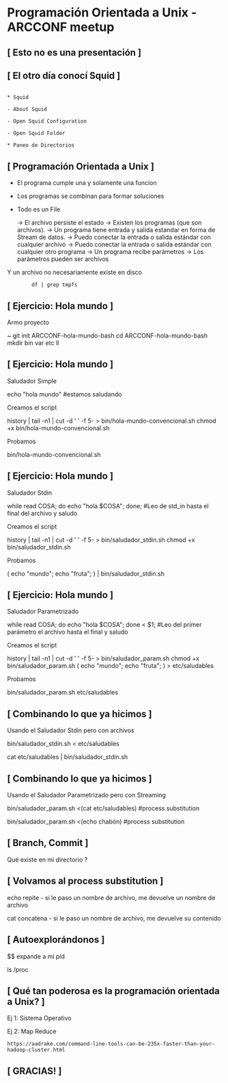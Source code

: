 # Programación Orientada a Unix - ARCCONF meetup

 ## [ Esto no es una presentación ]


 
 
 
 
 
 
 
 
 
 
 
 
 
 
 
 
 ## [ El otro día conocí Squid ]

 
 
                                                                            * Squid
                                                                                - About Squid
                                                                                - Open Squid Configuration
                                                                                - Open Squid Folder
                                                                            * Paneo de Directorios
 
 
 

 
 
 
 
 
 
 ## [ Programación Orientada a Unix ]
 
 
 * El programa cumple una y solamente una funcion
 * Los programas se combinan para formar soluciones
 * Todo es un File
 
    -> El archivo persiste el estado
    -> Existen los programas (que son archivos).
    -> Un programa tiene entrada y salida estandar en forma de Stream de datos.
    -> Puedo conectar la entrada o salida estándar con cualquier archivo
    -> Puedo conectar la entrada o salida estándar con cualquier otro programa
    -> Un programa recibe parámetros
    -> Los parámetros pueden ser archivos
    
  Y un archivo no necesariamente existe en disco
  
            df | grep tmpfs
  
 ## [ Ejercicio: Hola mundo ]
 
 
 Armo proyecto

  ~
  git init ARCCONF-hola-mundo-bash
  cd ARCCONF-hola-mundo-bash
  mkdir bin var etc
  ll

  
  
  
  
  
  
  
    
 ## [ Ejercicio: Hola mundo ]
 
  
 Saludador Simple
 
  echo "hola mundo" #estamos saludando
  
 Creamos el script
  
  history | tail -n1 | cut -d ' ' -f 5- > bin/hola-mundo-convencional.sh
  chmod +x bin/hola-mundo-convencional.sh
  
 Probamos 
  
  bin/hola-mundo-convencional.sh

  
  
    
 ## [ Ejercicio: Hola mundo ]
 
 
 Saludador Stdin
 
  while read COSA; do echo "hola $COSA"; done; #Leo de std_in hasta el final del archivo y saludo

 Creamos el script
 
  history | tail -n1 | cut -d ' ' -f 5- > bin/saludador_stdin.sh
  chmod +x bin/saludador_stdin.sh

 Probamos
 
  ( echo "mundo"; echo "fruta"; ) | bin/saludador_stdin.sh 
  
  
  
    
 ## [ Ejercicio: Hola mundo ]

 
 Saludador Parametrizado
 
  while read COSA; do echo "hola $COSA"; done < $1; #Leo del primer parámetro el archivo hasta el final y saludo

 Creamos el script
 
  history | tail -n1 | cut -d ' ' -f 5- > bin/saludador_param.sh
  chmod +x bin/saludador_param.sh
  ( echo "mundo"; echo "fruta"; ) > etc/saludables
 
 Probamos
  
  bin/saludador_param.sh etc/saludables

  
  
 ## [ Combinando lo que ya hicimos ]

 
 Usando el Saludador Stdin pero con archivos
 
  bin/saludador_stdin.sh < etc/saludables
  
  cat etc/saludables | bin/saludador_stdin.sh

  
  
  
  
  
  
  
  
  
  
 ## [ Combinando lo que ya hicimos ]
  
  
 Usando el Saludador Parametrizado pero con Streaming
  
  bin/saludador_param.sh <(cat etc/saludables) #process substitution

  bin/saludador_param.sh <(echo chabón) #process substitution

  
  
  
  
  
  
  
  
  
  
 ## [ Branch, Commit ]
  
  
  Qué existe en mi directorio ?
 
 
 
 
 
 
 
 
 
 
 
 
 
 
  
 ## [ Volvamos al process substitution ]
  
 echo repite
    - si le paso un nombre de archivo,
      me devuelve un nombre de archivo
      
 cat concatena
    - si le paso un nombre de archivo,
      me devuelve su contenido

      

      
      
      
      
      
      
  
 ## [ Autoexplorándonos ]
  
  $$ expande a mi pid
  
  ls /proc
  
  
  
  
  
  
  
  
  
  
  
  
  
  
 ## [ Qué tan poderosa es la programación orientada a Unix? ]
  
  
  Ej 1: Sistema Operativo
  
  Ej 2: Map Reduce
  
    https://aadrake.com/command-line-tools-can-be-235x-faster-than-your-hadoop-cluster.html
  
  
  
  
  
  
  
  
  
  
  
 ## [ GRACIAS! ]
  
  
  

  
  
  
  
  
  
  
  
  
  
  
  
  
  
  
  
 
